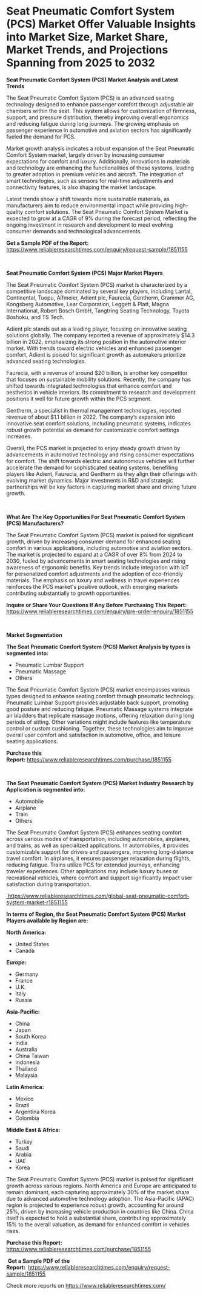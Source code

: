 <p><h1>Seat Pneumatic Comfort System (PCS) Market Offer Valuable Insights into Market Size, Market Share, Market Trends, and Projections Spanning from 2025 to 2032</h1></p><p><strong>Seat Pneumatic Comfort System (PCS) Market Analysis and Latest Trends</strong></p>
<p><p>The Seat Pneumatic Comfort System (PCS) is an advanced seating technology designed to enhance passenger comfort through adjustable air chambers within the seat. This system allows for customization of firmness, support, and pressure distribution, thereby improving overall ergonomics and reducing fatigue during long journeys. The growing emphasis on passenger experience in automotive and aviation sectors has significantly fueled the demand for PCS.</p><p>Market growth analysis indicates a robust expansion of the Seat Pneumatic Comfort System market, largely driven by increasing consumer expectations for comfort and luxury. Additionally, innovations in materials and technology are enhancing the functionalities of these systems, leading to greater adoption in premium vehicles and aircraft. The integration of smart technologies, such as sensors for real-time adjustments and connectivity features, is also shaping the market landscape.</p><p>Latest trends show a shift towards more sustainable materials, as manufacturers aim to reduce environmental impact while providing high-quality comfort solutions. The Seat Pneumatic Comfort System Market is expected to grow at a CAGR of 9% during the forecast period, reflecting the ongoing investment in research and development to meet evolving consumer demands and technological advancements.</p></p>
<p><strong>Get a Sample PDF of the Report:&nbsp;</strong> <a href="https://www.reliableresearchtimes.com/enquiry/request-sample/1851155?utm_campaign=2717&utm_medium=2&utm_source=Github&utm_content=ia&utm_term=31032025&utm_id=seat-pneumatic-comfort-system-pcs">https://www.reliableresearchtimes.com/enquiry/request-sample/1851155</a></p>
<p>&nbsp;</p>
<p><strong>Seat Pneumatic Comfort System (PCS) Major Market Players</strong></p>
<p><p>The Seat Pneumatic Comfort System (PCS) market is characterized by a competitive landscape dominated by several key players, including Lantal, Continental, Tuopu, Alfmeier, Adient plc, Faurecia, Gentherm, Grammer AG, Kongsberg Automotive, Lear Corporation, Leggett & Platt, Magna International, Robert Bosch GmbH, Tangtring Seating Technology, Toyota Boshoku, and TS Tech.</p><p>Adient plc stands out as a leading player, focusing on innovative seating solutions globally. The company reported a revenue of approximately $14.3 billion in 2022, emphasizing its strong position in the automotive interior market. With trends toward electric vehicles and enhanced passenger comfort, Adient is poised for significant growth as automakers prioritize advanced seating technologies.</p><p>Faurecia, with a revenue of around $20 billion, is another key competitor that focuses on sustainable mobility solutions. Recently, the company has shifted towards integrated technologies that enhance comfort and aesthetics in vehicle interiors. Its commitment to research and development positions it well for future growth within the PCS segment.</p><p>Gentherm, a specialist in thermal management technologies, reported revenue of about $1.1 billion in 2022. The company’s expansion into innovative seat comfort solutions, including pneumatic systems, indicates robust growth potential as demand for customizable comfort settings increases.</p><p>Overall, the PCS market is projected to enjoy steady growth driven by advancements in automotive technology and rising consumer expectations for comfort. The shift towards electric and autonomous vehicles will further accelerate the demand for sophisticated seating systems, benefiting players like Adient, Faurecia, and Gentherm as they align their offerings with evolving market dynamics. Major investments in R&D and strategic partnerships will be key factors in capturing market share and driving future growth.</p></p>
<p>&nbsp;</p>
<p><strong>What Are The Key Opportunities For Seat Pneumatic Comfort System (PCS) Manufacturers?</strong></p>
<p><p>The Seat Pneumatic Comfort System (PCS) market is poised for significant growth, driven by increasing consumer demand for enhanced seating comfort in various applications, including automotive and aviation sectors. The market is projected to expand at a CAGR of over 8% from 2024 to 2030, fueled by advancements in smart seating technologies and rising awareness of ergonomic benefits. Key trends include integration with IoT for personalized comfort adjustments and the adoption of eco-friendly materials. The emphasis on luxury and wellness in travel experiences reinforces the PCS market's positive outlook, with emerging markets contributing substantially to growth opportunities.</p></p>
<p><strong>Inquire or Share Your Questions If Any Before Purchasing This Report:</strong> <a href="https://www.reliableresearchtimes.com/enquiry/pre-order-enquiry/1851155?utm_campaign=2717&utm_medium=2&utm_source=Github&utm_content=ia&utm_term=31032025&utm_id=seat-pneumatic-comfort-system-pcs">https://www.reliableresearchtimes.com/enquiry/pre-order-enquiry/1851155</a></p>
<p>&nbsp;</p>
<p><strong>Market Segmentation</strong></p>
<p><strong>The Seat Pneumatic Comfort System (PCS) Market Analysis by types is segmented into:</strong></p>
<p><ul><li>Pneumatic Lumbar Support</li><li>Pneumatic Massage</li><li>Others</li></ul></p>
<p><p>The Seat Pneumatic Comfort System (PCS) market encompasses various types designed to enhance seating comfort through pneumatic technology. Pneumatic Lumbar Support provides adjustable back support, promoting good posture and reducing fatigue. Pneumatic Massage systems integrate air bladders that replicate massage motions, offering relaxation during long periods of sitting. Other variations might include features like temperature control or custom cushioning. Together, these technologies aim to improve overall user comfort and satisfaction in automotive, office, and leisure seating applications.</p></p>
<p><strong>Purchase this Report:&nbsp;</strong><a href="https://www.reliableresearchtimes.com/purchase/1851155?utm_campaign=2717&utm_medium=2&utm_source=Github&utm_content=ia&utm_term=31032025&utm_id=seat-pneumatic-comfort-system-pcs">https://www.reliableresearchtimes.com/purchase/1851155</a></p>
<p>&nbsp;</p>
<p><strong>The Seat Pneumatic Comfort System (PCS) Market Industry Research by Application is segmented into:</strong></p>
<p><ul><li>Automobile</li><li>Airplane</li><li>Train</li><li>Others</li></ul></p>
<p><p>The Seat Pneumatic Comfort System (PCS) enhances seating comfort across various modes of transportation, including automobiles, airplanes, and trains, as well as specialized applications. In automobiles, it provides customizable support for drivers and passengers, improving long-distance travel comfort. In airplanes, it ensures passenger relaxation during flights, reducing fatigue. Trains utilize PCS for extended journeys, enhancing traveler experiences. Other applications may include luxury buses or recreational vehicles, where comfort and support significantly impact user satisfaction during transportation.</p></p>
<p><a href="https://www.reliableresearchtimes.com/global-seat-pneumatic-comfort-system-market-r1851155?utm_campaign=2717&utm_medium=2&utm_source=Github&utm_content=ia&utm_term=31032025&utm_id=seat-pneumatic-comfort-system-pcs">&nbsp;https://www.reliableresearchtimes.com/global-seat-pneumatic-comfort-system-market-r1851155</a></p>
<p><strong>In terms of Region, the Seat Pneumatic Comfort System (PCS) Market Players available by Region are:</strong></p>
<p>
    <p> <strong> North America: </strong>
        <ul>
            <li>United States</li>
            <li>Canada</li>
        </ul>
        </p> 
    <p> <strong> Europe: </strong>
        <ul>
            <li>Germany</li>
            <li>France</li>
            <li>U.K.</li>
            <li>Italy</li>
            <li>Russia</li>
        </ul>
        </p> 
    <p> <strong> Asia-Pacific: </strong>
        <ul>
            <li>China</li>
            <li>Japan</li>
            <li>South Korea</li>
            <li>India</li>
            <li>Australia</li>
            <li>China Taiwan</li>
            <li>Indonesia</li>
            <li>Thailand</li>
            <li>Malaysia</li>
        </ul>
        </p> 
    <p> <strong> Latin America: </strong>
        <ul>
            <li>Mexico</li>
            <li>Brazil</li>
            <li>Argentina Korea</li>
            <li>Colombia</li>
        </ul>
        </p> 
    <p> <strong> Middle East & Africa: </strong>
        <ul>
            <li>Turkey</li>
            <li>Saudi</li>
            <li>Arabia</li>
            <li>UAE</li>
            <li>Korea</li>
        </ul>
    </p>
    </p>
<p><p>The Seat Pneumatic Comfort System (PCS) market is poised for significant growth across various regions. North America and Europe are anticipated to remain dominant, each capturing approximately 30% of the market share due to advanced automotive technology adoption. The Asia-Pacific (APAC) region is projected to experience robust growth, accounting for around 25%, driven by increasing vehicle production in countries like China. China itself is expected to hold a substantial share, contributing approximately 15% to the overall valuation, as demand for enhanced comfort in vehicles rises.</p></p>
<p><strong>Purchase this Report: </strong><a href="https://www.reliableresearchtimes.com/purchase/1851155?utm_campaign=2717&utm_medium=2&utm_source=Github&utm_content=ia&utm_term=31032025&utm_id=seat-pneumatic-comfort-system-pcs">https://www.reliableresearchtimes.com/purchase/1851155</a></p>
<p>&nbsp;<strong>Get a Sample PDF of the Report:&nbsp;&nbsp;</strong><a href="https://www.reliableresearchtimes.com/enquiry/request-sample/1851155?utm_campaign=2717&utm_medium=2&utm_source=Github&utm_content=ia&utm_term=31032025&utm_id=seat-pneumatic-comfort-system-pcs">https://www.reliableresearchtimes.com/enquiry/request-sample/1851155</a></p>
<p><strong></strong></p>
<p>Check more reports on <a href="https://www.reliableresearchtimes.com/?utm_campaign=2717&utm_medium=2&utm_source=Github&utm_content=ia&utm_term=31032025&utm_id=seat-pneumatic-comfort-system-pcs">https://www.reliableresearchtimes.com/</a></p>